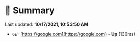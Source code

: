 # 📖 Summary
Last updated: **10/17/2021, 10:53:50 AM**

- `GET` [https://google.com](https://google.com) - **Up** (130ms)
